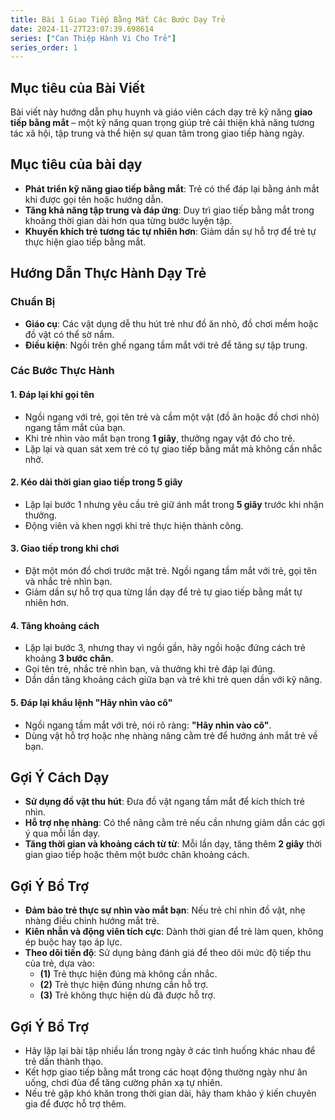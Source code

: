 ```yaml
---
title: Bài 1 Giao Tiếp Bằng Mắt Các Bước Dạy Trẻ 
date: 2024-11-27T23:07:39.698614
series: ["Can Thiệp Hành Vi Cho Trẻ"] 
series_order: 1 
---
```


## Mục tiêu của Bài Viết  

Bài viết này hướng dẫn phụ huynh và giáo viên cách dạy trẻ kỹ năng **giao tiếp bằng mắt** – một kỹ năng quan trọng giúp trẻ cải thiện khả năng tương tác xã hội, tập trung và thể hiện sự quan tâm trong giao tiếp hàng ngày.

## Mục tiêu của bài dạy  

- **Phát triển kỹ năng giao tiếp bằng mắt**: Trẻ có thể đáp lại bằng ánh mắt khi được gọi tên hoặc hướng dẫn.  
- **Tăng khả năng tập trung và đáp ứng**: Duy trì giao tiếp bằng mắt trong khoảng thời gian dài hơn qua từng bước luyện tập.  
- **Khuyến khích trẻ tương tác tự nhiên hơn**: Giảm dần sự hỗ trợ để trẻ tự thực hiện giao tiếp bằng mắt.  

## Hướng Dẫn Thực Hành Dạy Trẻ  

### Chuẩn Bị  

- **Giáo cụ**: Các vật dụng dễ thu hút trẻ như đồ ăn nhỏ, đồ chơi mềm hoặc đồ vật có thể sờ nắm.  
- **Điều kiện**: Ngồi trên ghế ngang tầm mắt với trẻ để tăng sự tập trung.  

### Các Bước Thực Hành  

#### 1. Đáp lại khi gọi tên  
- Ngồi ngang với trẻ, gọi tên trẻ và cầm một vật (đồ ăn hoặc đồ chơi nhỏ) ngang tầm mắt của bạn.  
- Khi trẻ nhìn vào mắt bạn trong **1 giây**, thưởng ngay vật đó cho trẻ.  
- Lặp lại và quan sát xem trẻ có tự giao tiếp bằng mắt mà không cần nhắc nhở.  

#### 2. Kéo dài thời gian giao tiếp trong 5 giây  
- Lặp lại bước 1 nhưng yêu cầu trẻ giữ ánh mắt trong **5 giây** trước khi nhận thưởng.  
- Động viên và khen ngợi khi trẻ thực hiện thành công.  

#### 3. Giao tiếp trong khi chơi  
- Đặt một món đồ chơi trước mặt trẻ. Ngồi ngang tầm mắt với trẻ, gọi tên và nhắc trẻ nhìn bạn.  
- Giảm dần sự hỗ trợ qua từng lần dạy để trẻ tự giao tiếp bằng mắt tự nhiên hơn.  

#### 4. Tăng khoảng cách  
- Lặp lại bước 3, nhưng thay vì ngồi gần, hãy ngồi hoặc đứng cách trẻ khoảng **3 bước chân**.  
- Gọi tên trẻ, nhắc trẻ nhìn bạn, và thưởng khi trẻ đáp lại đúng.  
- Dần dần tăng khoảng cách giữa bạn và trẻ khi trẻ quen dần với kỹ năng.  

#### 5. Đáp lại khẩu lệnh "Hãy nhìn vào cô"  
- Ngồi ngang tầm mắt với trẻ, nói rõ ràng: **"Hãy nhìn vào cô"**.  
- Dùng vật hỗ trợ hoặc nhẹ nhàng nâng cằm trẻ để hướng ánh mắt trẻ về bạn.  

## Gợi Ý Cách Dạy  

- **Sử dụng đồ vật thu hút**: Đưa đồ vật ngang tầm mắt để kích thích trẻ nhìn.  
- **Hỗ trợ nhẹ nhàng**: Có thể nâng cằm trẻ nếu cần nhưng giảm dần các gợi ý qua mỗi lần dạy.  
- **Tăng thời gian và khoảng cách từ từ**: Mỗi lần dạy, tăng thêm **2 giây** thời gian giao tiếp hoặc thêm một bước chân khoảng cách.  

## Gợi Ý Bổ Trợ  

- **Đảm bảo trẻ thực sự nhìn vào mắt bạn**: Nếu trẻ chỉ nhìn đồ vật, nhẹ nhàng điều chỉnh hướng mắt trẻ.  
- **Kiên nhẫn và động viên tích cực**: Dành thời gian để trẻ làm quen, không ép buộc hay tạo áp lực.  
- **Theo dõi tiến độ**: Sử dụng bảng đánh giá để theo dõi mức độ tiếp thu của trẻ, dựa vào:  
  - **(1)** Trẻ thực hiện đúng mà không cần nhắc.  
  - **(2)** Trẻ thực hiện đúng nhưng cần hỗ trợ.  
  - **(3)** Trẻ không thực hiện dù đã được hỗ trợ.  

## Gợi Ý Bổ Trợ  

- Hãy lặp lại bài tập nhiều lần trong ngày ở các tình huống khác nhau để trẻ dần thành thạo.  
- Kết hợp giao tiếp bằng mắt trong các hoạt động thường ngày như ăn uống, chơi đùa để tăng cường phản xạ tự nhiên.  
- Nếu trẻ gặp khó khăn trong thời gian dài, hãy tham khảo ý kiến chuyên gia để được hỗ trợ thêm.  






